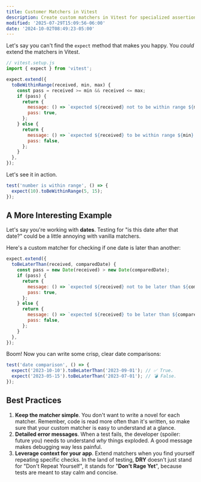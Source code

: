 ```yaml
---
title: Customer Matchers in Vitest
description: Create custom matchers in Vitest for specialized assertions.
modified: '2025-07-29T15:09:56-06:00'
date: '2024-10-02T08:49:23-05:00'
---
```


Let's say you can't find the `expect` method that makes you happy. You _could_ extend the matchers in Vitest.

```javascript
// vitest.setup.js
import { expect } from 'vitest';

expect.extend({
  toBeWithinRange(received, min, max) {
    const pass = received >= min && received <= max;
    if (pass) {
      return {
        message: () => `expected ${received} not to be within range ${min} - ${max}`,
        pass: true,
      };
    } else {
      return {
        message: () => `expected ${received} to be within range ${min} - ${max}`,
        pass: false,
      };
    }
  },
});
```

Let's see it in action.

```javascript
test('number is within range', () => {
  expect(10).toBeWithinRange(5, 15);
});
```

## A More Interesting Example

Let's say you're working with **dates**. Testing for "is this date after that date?" could be a little annoying with vanilla matchers.

Here's a custom matcher for checking if one date is later than another:

```js
expect.extend({
  toBeLaterThan(received, comparedDate) {
    const pass = new Date(received) > new Date(comparedDate);
    if (pass) {
      return {
        message: () => `expected ${received} not to be later than ${comparedDate}`,
        pass: true,
      };
    } else {
      return {
        message: () => `expected ${received} to be later than ${comparedDate}`,
        pass: false,
      };
    }
  },
});
```

Boom! Now you can write some crisp, clear date comparisons:

```js
test('date comparison', () => {
  expect('2023-10-10').toBeLaterThan('2023-09-01'); // ✅ True.
  expect('2023-05-15').toBeLaterThan('2023-07-01'); // 💣 False.
});
```

## Best Practices

1. **Keep the matcher simple**. You don't want to write a novel for each matcher. Remember, code is read more often than it's written, so make sure that your custom matcher is easy to understand at a glance.
2. **Detailed error messages**. When a test fails, the developer (spoiler: future you) needs to understand _why_ things exploded. A good message makes debugging way less painful.
3. **Leverage context for your app**. Extend matchers when you find yourself repeating specific checks. In the land of testing, **DRY** doesn't just stand for "Don't Repeat Yourself", it stands for "**Don't Rage Yet**", because tests are meant to stay calm and concise.

